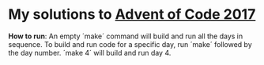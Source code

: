 # My solutions to [Advent of Code 2017](http://adventofcode.com/2017)

**How to run**: An empty ´make´ command will build and run all the days in sequence. To build and run code for a specific day, run ´make´ followed by the day number. ´make 4´ will build and run day 4.
